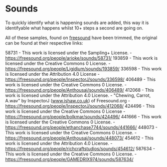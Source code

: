 # Sounds
To quickly identify what is happening sounds are added, this way it is identifyable what happens whilst 10+ steps a second are going on.

All of these samples, found on [freesound](https://freesound.org) have been trimmed, the original can be found at their respective links:

58731 - This work is licensed under the Sampling+ License. - https://freesound.org/people/arioke/sounds/58731/
193859 - This work is licensed under the Creative Commons 0 License. - https://freesound.org/people/Ligidium/sounds/193859/
336598 - This work is licensed under the Attribution 4.0 License - https://freesound.org/people/InspectorJ/sounds/336598/
406489 - This work is licensed under the Creative Commons 0 License. - https://freesound.org/people/Anthousai/sounds/406489/
412068 - This work is licensed under the Attribution 4.0 License. - "Chewing, Carrot, A.wav" by InspectorJ (www.jshaw.co.uk) of Freesound.org - https://freesound.org/people/InspectorJ/sounds/412068/
424496 - This work is licensed under the Creative Commons 0 License - https://freesound.org/people/bolkmar/sounds/424496/
441666 - This work is licensed under the Creative Commons 0 License. - https://freesound.org/people/ethanchase7744/sounds/441666/
448073 - This work is licensed under the Creative Commons 0 License. - https://freesound.org/people/Anthousai/sounds/448073/
454612 - This work is licensed under the Attribution 4.0 License. - https://freesound.org/people/richcraftstudios/sounds/454612/
587634 - This work is licensed under the Creative Commons 0 License. - https://freesound.org/people/GAMEDRIX974/sounds/587634/
